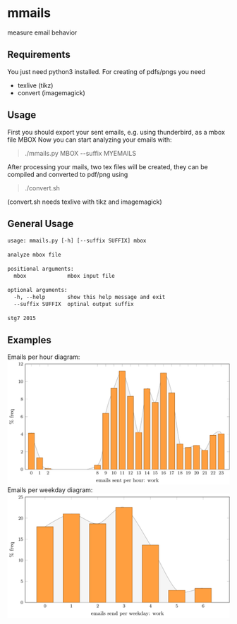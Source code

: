 mmails
======
measure email behavior

Requirements
------------
You just need python3 installed.
For creating of pdfs/pngs you need
* texlive (tikz)
* convert (imagemagick)

Usage
-----

First you should export your sent emails, e.g. using thunderbird, as a mbox file MBOX
Now you can start analyzing your emails with:
> ./mmails.py MBOX --suffix MYEMAILS

After processing your mails, two tex files will be created, they can be compiled and converted to pdf/png using
> ./convert.sh

(convert.sh needs texlive with tikz and imagemagick)

General Usage
-------------
```
usage: mmails.py [-h] [--suffix SUFFIX] mbox

analyze mbox file

positional arguments:
  mbox             mbox input file

optional arguments:
  -h, --help       show this help message and exit
  --suffix SUFFIX  optinal output suffix

stg7 2015
```

Examples
--------
Emails per hour diagram:
![emails per hour](emails_per_hour_example.png)
Emails per weekday diagram:
![emails per weekday](emails_per_weekday_example.png)